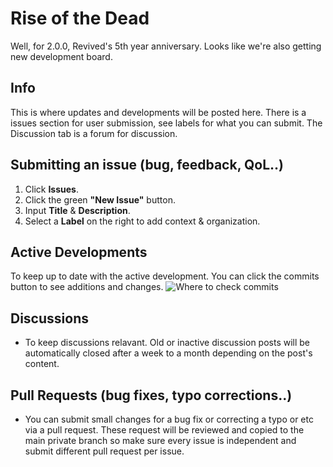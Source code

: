 # Rise of the Dead

Well, for 2.0.0, Revived's 5th year anniversary. Looks like we're also getting new development board.

## Info
This is where updates and developments will be posted here. There is a issues section for user submission, see labels for what you can submit. The Discussion tab is a forum for discussion.

## Submitting an issue (bug, feedback, QoL..)
1. Click **Issues**.
2. Click the green **"New Issue"** button.
3. Input **Title** & **Description**.
4. Select a **Label** on the right to add context & organization.

## Active Developments
To keep up to date with the active development. You can click the commits button to see additions and changes.
![Where to check commits](https://github.com/HelixNebulaStudio/RiseOfTheDead/blob/main/commits.png?raw=true)

## Discussions
- To keep discussions relavant. Old or inactive discussion posts will be automatically closed after a week to a month depending on the post's content.

## Pull Requests (bug fixes, typo corrections..)
- You can submit small changes for a bug fix or correcting a typo or etc via a pull request. These request will be reviewed and copied to the main private branch so make sure every issue is independent and submit different pull request per issue.
